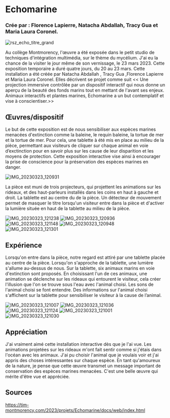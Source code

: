 <h1>Echomarine</h1>
<h3>Crée par :  Florence Lapierre, Natacha Abdallah, Tracy Gua et Maria Laura Coronel.</h3>

![rsz_echo_titre_grand](https://user-images.githubusercontent.com/123672475/236116944-43c98218-182a-40a8-ac6b-f61f42345eb7.jpg)

Au collège Montmorency, l'œuvre a été exposée dans le petit studio de techniques d'intégration multimédia, sur le thème du mycélium. J'ai eu la chance de la visiter le jour même de son vernissage, le 23 mars 2023. Cette exposition temporaire a duré quatre jours, du 20 au 23 mars. Cette  installation a été créée par Natacha Abdallah , Tracy Gua ,Florence Lapierre et Maria Laura Coronel. Elles décrivent se projet comme suit << Une projection immersive contrôlée par un dispositif interactif qui nous donne un aperçu de la beauté des fonds marins tout en mettant de l'avant ses enjeux. Animaux interactifs et plantes marines, Echomarine a un but contemplatif et vise à conscientiser.>>

<h2>Œuvres/dispositif</h2>

Le but de cette exposition est de nous sensibiliser aux espèces marines menacées d'extinction comme la baleine, le requin baleine, la tortue de mer et la tortue de mer. Pour cela, une tablette à été mis en place au milieu de la pièce, permettant aux visiteurs de cliquer sur chaque animal en voie d’exctinction pour en savoir plus sur les cause de leur disparition et les moyens de protection. Cette exposition interactive vise ainsi à encourager la prise de conscience pour la préservation des espèces marines en danger.


![IMG_20230323_120931](https://user-images.githubusercontent.com/123672475/236117210-7fef74fd-a17a-42c2-b085-d6529c083e2e.jpg)

La pièce est muni de trois projecteurs, qui projettent les animations sur les rideaux, et des haut-parleurs installés dans les coins en haut à gauche et droit. La tablette est au centre du de la pièce. Un détecteur de mouvement permet de masquer le titre lorsqu'un visiteur entre dans la pièce et d'activer la lumière située en haut de la tablette au milieu de la pièce.

![IMG_20230323_121238](https://user-images.githubusercontent.com/123672475/236117339-78971cc9-2f19-48c1-9a34-e2cf8a3fff5f.jpg)
![IMG_20230323_120936](https://user-images.githubusercontent.com/123672475/236117372-7297437e-663d-4f31-b525-e9fe02c3e0ff.jpg)
![IMG_20230323_121148](https://user-images.githubusercontent.com/123672475/236117480-b95883ac-03f3-4e20-830e-4793579c778b.jpg)
![IMG_20230323_120948](https://user-images.githubusercontent.com/123672475/236117403-64e22652-42ec-4583-9265-b675a0cc90cc.jpg)
![IMG_20230323_121301](https://user-images.githubusercontent.com/123672475/236117413-291cc09c-0fcc-4ef2-a004-234061798215.jpg)

<h2>Expérience</h2>

Lorsqu'on entre dans la pièce, notre regard est attiré par une tablette placée au centre de la pièce. Lorsqu'on s'approche de la tablette, une lumière s'allume au-dessus de nous. Sur la tablette, six animaux marins en voie d'extinction sont proposés. En choisissant l'un de ces animaux, une animation se déclenche sur les rideaux qui entourent le visiteur, cela créer l'illusion que l'on se trouve sous l'eau avec l'animal choisi. Les sons de l'animal choisi se font entendre. Des informations sur l'animal choisi s'affichent sur la tablette pour sensibiliser le visiteur à la cause de l’animal.

![IMG_20230323_121007](https://user-images.githubusercontent.com/123672475/236117748-b1fdf6ea-2575-4b7e-9f80-f260b69d7fb3.jpg)
![IMG_20230323_121036](https://user-images.githubusercontent.com/123672475/236117759-67778c2c-66f4-474c-b5dc-6881cd53cbad.jpg)
![IMG_20230323_121124](https://user-images.githubusercontent.com/123672475/236117785-0595ea0b-960e-4e18-82fb-f384ad302abe.jpg)
![IMG_20230323_121001](https://user-images.githubusercontent.com/123672475/236117797-74189409-fcbc-4676-b21a-17874567f58f.jpg)
![IMG_20230323_121030](https://user-images.githubusercontent.com/123672475/236117820-890a7e48-0ac0-4080-9147-ebcc2a03b3bc.jpg)

<h2>Appréciation</h2>

J'ai vraiment aimé cette installation interactive dès que je l'ai vue. Les animations projetées sur les rideaux m'ont fait sentir comme si j'étais dans l'océan avec les animaux. J'ai pu choisir l'animal que je voulais voir et j'ai appris des choses intéressantes sur chaque espèce. En tant qu'amoureux de la nature, je pense que cette œuvre transmet un message important de conservation des espèces marines menacées. C'est une belle œuvre qui mérite d'être vue et appréciée.

<h2>Sources</h2>

https://tim-montmorency.com/2023/projets/Echomarine/docs/web/index.html
